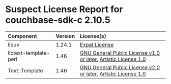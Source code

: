 
Suspect License Report for couchbase-sdk-c 2.10.5
=================================================

|Component|Version|License(s)|
| :--- | :--- | :--- |
|libuv|1.24.1|[Expat License](../../license-data/19bd4215-a4d4-4ffe-8e54-fcd9558d4e96.txt)|
|libtext-template-perl|1.46|[GNU General Public License v1.0 or later](../../license-data/9c5d96e4-5639-4ea9-b17c-dcce18ca7930.txt), [Artistic License 1.0](../../license-data/0b9a55a6-7ff1-43ab-b9c7-2c7c7e8f35be.txt)|
|Text::Template|1.46|[GNU General Public License v2.0 or later](../../license-data/39692bc6-4d1c-4466-a02c-fa6f21170587.txt), [Artistic License 1.0](../../license-data/0b9a55a6-7ff1-43ab-b9c7-2c7c7e8f35be.txt)|
